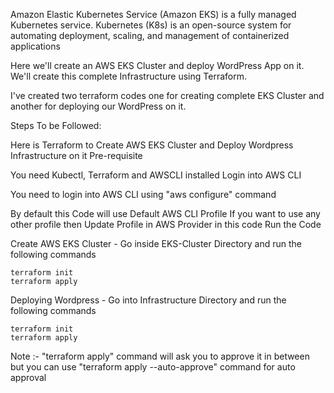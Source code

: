 Amazon Elastic Kubernetes Service (Amazon EKS) is a fully managed Kubernetes service. Kubernetes (K8s) is an open-source system for automating deployment, scaling, and management of containerized applications

Here we'll create an AWS EKS Cluster and deploy WordPress App on it. We'll create this complete Infrastructure using Terraform.

I've created two terraform codes one for creating complete EKS Cluster and another for deploying our WordPress on it.

Steps To be Followed: 

Here is Terraform to Create AWS EKS Cluster and Deploy Wordpress Infrastructure on it
Pre-requisite

You need Kubectl, Terraform and AWSCLI installed
Login into AWS CLI

You need to login into AWS CLI using "aws configure" command

By default this Code will use Default AWS CLI Profile
If you want to use any other profile then Update Profile in AWS Provider in this code
Run the Code

Create AWS EKS Cluster -
Go inside EKS-Cluster Directory and run the following commands

    terraform init
    terraform apply

Deploying Wordpress -
Go into Infrastructure Directory and run the following commands

    terraform init
    terraform apply

Note :- "terraform apply" command will ask you to approve it in between but you can use "terraform apply --auto-approve" command for auto approval
